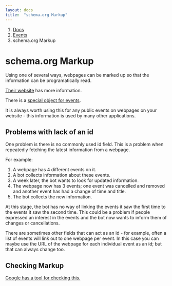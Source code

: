 ```yaml
---
layout: docs
title:  "schema.org Markup"
---
```



<nav aria-label="breadcrumb">
  <ol class="breadcrumb">
    <li class="breadcrumb-item"><a href="{{ site.baseurl }}/docs">Docs</a></li>
    <li class="breadcrumb-item"><a href="{{ site.baseurl }}/docs/events">Events</a></li>
    <li class="breadcrumb-item active" aria-current="page">schema.org Markup</li>
  </ol>
</nav>

# schema.org Markup

Using one of several ways, webpages can be marked up so that the information can be programatically read.

[Their website](https://schema.org/) has more information.

There is a [special object for events](https://schema.org/Event).

It is always worth using this for any public events on webpages on your website - this information is used by many other applications.

## Problems with lack of an id

One problem is there is no commonly used id field. This is a problem when repeatedly fetching the latest information from a webpage.

For example:

1. A webpage has 4 different events on it.
2. A bot collects information about these events.
3. A week later, the bot wants to look for updated information.
4. The webpage now has 3 events; one event was cancelled and removed and another event has had a change of time and title.
5. The bot collects the new information.

At this stage, the bot has no way of linking the events it saw the first time to the events it saw the second time. This could be a problem if people expressed an interest in the events and the bot now wants to inform them of changes or cancellations.

There are sometimes other fields that can act as an id - for example, often a list of events will link out to one webpage per event. In this case you can maybe use the URL of the webpage for each individual event as an id; but that can always change too.

## Checking Markup

[Google has a tool for checking this.](https://search.google.com/structured-data/testing-tool)

